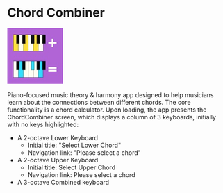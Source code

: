 # Chord Combiner

![ChordCombiner Light Mode Icon large-keyboards += 128px.jpg](https://github.com/thewildjacko/ChordCombiner-SwiftUI/blob/main/ChordCombiner%20Light%20Mode%20Icon%20large-keyboards%20%2B%3D%20128px.jpg)

Piano-focused music theory & harmony app designed to help musicians learn about the connections between different chords. The core functionality is a chord calculator. Upon loading, the app presents the ChordCombiner screen, which displays a column of 3 keyboards, initially with no keys highlighted:

- A 2-octave Lower Keyboard
  - Initial title: "Select Lower Chord"
  - Navigation link: "Please select a chord"
- A 2-octave Upper Keyboard
  - Initial title: Select Upper Chord
  - Navigation link: Please select a chord
- A 3-octave Combined keyboard
